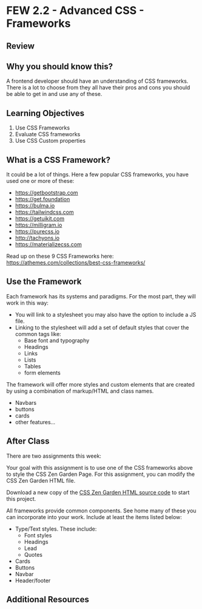 # FEW 2.2 - Advanced CSS - Frameworks

## Review

## Why you should know this?

A frontend developer should have an understanding of CSS frameworks. There is a lot to choose from they all have their pros and cons you should be able to get in and use any of these. 

## Learning Objectives 

1. Use CSS Frameworks
1. Evaluate CSS frameworks
1. Use CSS Custom properties

## What is a CSS Framework?

It could be a lot of things. Here a few popular CSS frameworks, you have used one or more of these:

- https://getbootstrap.com
- https://get.foundation
- https://bulma.io
- https://tailwindcss.com
- https://getuikit.com
- https://milligram.io
- https://purecss.io
- http://tachyons.io
- https://materializecss.com

Read up on these 9 CSS Frameworks here: https://athemes.com/collections/best-css-frameworks/

## Use the Framework

Each framework has its systems and paradigms. For the most part, they will work in this way: 

- You will link to a stylesheet you may also have the option to include a JS file. 
- Linking to the stylesheet will add a set of default styles that cover the common tags like:
	- Base font and typography
	- Headings
	- Links
	- Lists 
	- Tables 
	- form elements

The framework will offer more styles and custom elements that are created by using a combination of markup/HTML and class names. 

- Navbars
- buttons
- cards
- other features...

## After Class

There are two assignments this week:

Your goal with this assignment is to use one of the CSS frameworks above to style the CSS Zen Garden Page. For this assignment, you can modify the CSS Zen Garden HTML file. 

Download a new copy of the [CSS Zen Garden HTML source code](http://www.csszengarden.com/examples/index) to start this project.

All frameworks provide common components. See home many of these you can incorporate into your work. Include at least the items listed below:

- Type/Text styles. These include: 
	- Font styles 
	- Headings
	- Lead
	- Quotes
- Cards
- Buttons
- Navbar
- Header/footer

## Additional Resources


<!-- 
## Minute-by-Minute [OPTIONAL]

| **Elapsed** | **Time** | **Activity** |
| ----------- | --------- | ------------------------- |
| 0:00 | 0:05 | Objectives |
| 0:05 | 0:15 | Overview |
| 0:20 | 0:45 | In Class Activity I |
| 1:05 | 0:10 | BREAK |
| 1:15 | 0:45 | In Class Activity II |
| TOTAL | 2:00 | |
 -->




